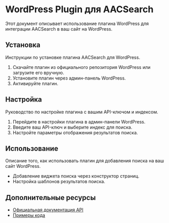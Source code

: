 # WordPress Plugin для AACSearch

Этот документ описывает использование плагина WordPress для интеграции AACSearch в ваш сайт на WordPress.

## Установка

Инструкции по установке плагина AACSearch для WordPress.

1. Скачайте плагин из официального репозитория WordPress или загрузите его вручную.
2. Установите плагин через админ-панель WordPress.
3. Активируйте плагин.

## Настройка

Руководство по настройке плагина с вашим API-ключом и индексом.

1. Перейдите в настройки плагина в админ-панели WordPress.
2. Введите ваш API-ключ и выберите индекс для поиска.
3. Настройте параметры отображения результатов поиска.

## Использование

Описание того, как использовать плагин для добавления поиска на ваш сайт WordPress.

- Добавление виджета поиска через конструктор страниц.
- Настройка шаблонов результатов поиска.

## Дополнительные ресурсы

- [Официальная документация API](./../../api/quickstart.md)
- [Примеры кода](./../../examples/README.md)

